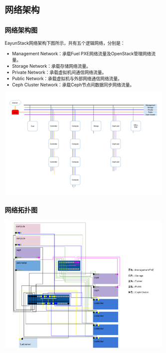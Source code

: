# 网络架构

## 网络架构图

EayunStack网络架构下图所示，共有五个逻辑网络，分别是：

* Management Network：承载Fuel PXE网络流量及OpenStack管理网络流量。
* Storage Network：承载存储网络流量。
* Private Network：承载虚拟机间通信网络流量。
* Public Network：承载虚拟机与外部网络通信网络流量。
* Ceph Cluster Network：承载Ceph节点间数据同步网络流量。

![EayunStack-Network-Architecture](../images/EayunStack-Network-Architecture.png)

## 网络拓扑图

![EayunStack-Network-Topology](../images/EayunStack-Network-Topology.png)


